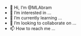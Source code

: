 - 👋 Hi, I’m @MLAbram
- 👀 I’m interested in ...
- 🌱 I’m currently learning ...
- 💞️ I’m looking to collaborate on ...
- 📫 How to reach me ...

<!---
MLAbram/MLAbram is a ✨ special ✨ repository because its `README.md` (this file) appears on your GitHub profile.
You can click the Preview link to take a look at your changes.
--->
